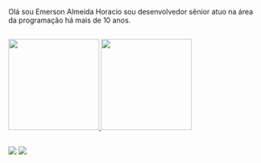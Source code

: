 Olá sou Emerson Almeida Horacio sou desenvolvedor sênior atuo na área da programação há mais de 10 anos.
##
  <a href="https://github.com/EmersonAlmeidaHoracio">
  <img height="180em" src="https://github-readme-stats.vercel.app/api?username=EmersonAlmeidaHoracio&show_icons=true&theme=dracula&include_all_commits=true&count_private=true"/>  
  <img height="180em" src="https://github-readme-stats.vercel.app/api/top-langs/?username=EmersonAlmeidaHoracio&layout=compact&langs_count=7&theme=dracula"/>

##

<div> 
  <a href="https://br.linkedin.com/in/emerson-almeida-horacio" target="_blank"><img src="https://img.shields.io/badge/-LinkedIn-%230077B5?style=for-the-badge&logo=linkedin&logoColor=white" target="_blank"></a>
  <a href = "mailto:emersonhoracio.ti@gmail.com"><img src="https://img.shields.io/badge/-Gmail-%23333?style=for-the-badge&logo=gmail&logoColor=white" target="_blank"></a>
</div>

